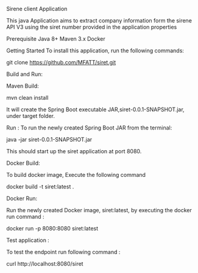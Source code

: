 Sirene client  Application

This java Application aims to extract company information form the sirene API V3 using the siret number provided in the application properties

Prerequisite
Java 8+
Maven 3.x
Docker

Getting Started
To install this application, run the following commands:

git clone https://github.com/MFATT/siret.git

Build and Run: 

Maven Build:

mvn clean install

It will create the Spring Boot executable JAR,siret-0.0.1-SNAPSHOT.jar, under target folder.

Run : 
To run the newly created Spring Boot JAR from the terminal:

java -jar siret-0.0.1-SNAPSHOT.jar

This should start up the siret application at port 8080. 

Docker Build: 

To build docker image, Execute the following command 

docker build -t siret:latest .

Docker Run: 

Run the newly created Docker image, siret:latest, by executing the docker run command :

docker run -p 8080:8080 siret:latest

Test application : 

To test the endpoint run following command : 

curl http://localhost:8080/siret
